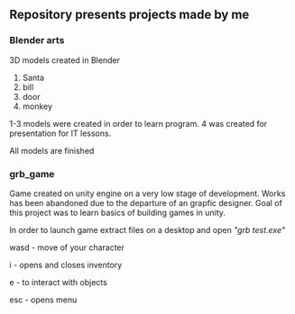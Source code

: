 ## Repository presents projects made by me ##
###  Blender arts ###
3D models created in Blender 
1. Santa  
2. bill 
3. door 
4. monkey

1-3 models were created in order to learn program. 4 was created for presentation for IT lessons.

All models are finished

###  grb_game ###
Game created on unity engine on a very low stage of development.
Works has been abandoned due to the departure of an grapfic designer.
Goal of this project was to learn basics of building games in unity.

In order to launch game extract files on a desktop and open _"grb test.exe"_

wasd - move of your character 

i - opens and closes inventory

e - to interact with objects

esc - opens menu

